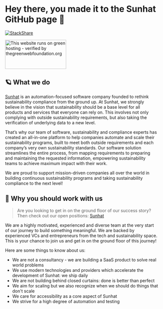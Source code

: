 # Hey there, you made it to the Sunhat GitHub page 🎉

[![StackShare](http://img.shields.io/badge/tech-stack-0690fa.svg?style=flat)](https://stackshare.io/sunhat/sunhat-app)
<div>
  <img src="https://app.greenweb.org/api/v3/greencheckimage/sunhat.app?nocache=false" alt="This website runs on green hosting - verified by thegreenwebfoundation.org" width="200px" height="95px">
</div>

## 🪐 What we do
[Sunhat](https://www.getsunhat.com/?utm_source=github.com&utm_medium=referral) is an automation-focused software company founded to rethink sustainability compliance from the ground up. At Sunhat, we strongly believe in the vision that sustainability should be a base level for all products and services that everyone can rely on. This involves not only complying with outside sustainability requirements, but also taking the verification of underlying data to a new level.

That’s why our team of software, sustainability and compliance experts has created an all-in-one platform to help companies automate and scale their sustainability programs, built to meet both outside requirements and each company’s very own sustainability standards. Our software solution streamlines the entire process, from mapping requirements to preparing and maintaining the requested information, empowering sustainability teams to achieve maximum impact with their work.

We are proud to support mission-driven companies all over the world in building continuous sustainability programs and taking sustainability compliance to the next level!

## 🙌 Why you should work with us

> Are you looking to get in on the ground floor of our success story? Then check out our open positions: [Sunhat](https://sunhat.notion.site/Jobs-Sunhat-6c3eb57536d7418d8ebe89d6a24a2238)

We are a highly motivated, experienced and diverse team at the very start of our journey to build something meaningful. We are backed by experienced VCs and entrepreneurs from the tech and sustainability space. This is your chance to join us and get in on the ground floor of this journey!

Here are some things to know about us:

- We are not a consultancy - we are building a SaaS product to solve real world problems
- We use modern technologies and providers which accelerate the development of Sunhat: we ship daily
- We are not building behind closed curtains: done is better than perfect
- We aim for scaling but we also recognize when we should do things that don't scale
- We care for accessibility as a core aspect of Sunhat
- We strive for a high degree of automation and testing
